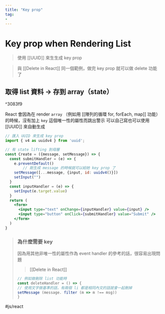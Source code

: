 ```yaml
---
title: "Key prop"
tag: 
- 
---
```

# Key prop when Rendering List
> 使用 [[UUID]] 來生生成 key prop

>與 [[Delete in React]] 同一個範例，做完 key prop 就可以做 delete 功能了

## 取得 list 資料 -> 存到 array（state）

^3083f9

React 會因為在 render `array` （例如用 [[陣列的循環 for, forEach, map]] 功能）的時候，沒有加上 `key` 這個唯一性的屬性而跳出警示
可以自己寫也可以使用 [[UUID]] 來自動生成
```jsx
// 匯入 UUID 來生成 key prop
import { v4 as uuidv4 } from 'uuid';

// 有 state lifting 到母層
const Create = ({message, setMessage}) => {
  const submitHandler = (e) => {
    e.preventDefault()
		// 剛生成 message 的時候就可以給她 key prop 了
    setMessage([...message, {input, id: uuidv4()}])
    setInput("")
  }
  const inputHandler = (e) => {
    setInput(e.target.value)
  }
  return (
    <form>
      <input type="text" onChange={inputHandler} value={input} />
      <input type="button" onClick={submitHandler} value="Submit" />
    </form>
  )
}
```
>### 為什麼需要 key
>因為用其他非唯一性的屬性作為 event handler 的參考的話，很容易出現問題
> >[[Delete in React]]
>
> ```jsx
> // 例如做刪除 list 功能時
>const deleteHandler = () => {
>// 使用文字做基準的話，有兩個 li 都是相同內文的話就會一起刪掉
>setMessage (message. filter (m => m !== msg))
>}
> ```

#js/react 